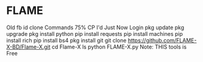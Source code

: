 # FLAME
Old fb id clone Commands  75% CP I'd Just Now Login pkg update  pkg upgrade  pkg install python  pip install requests  pip install machines  pip install rich  pip install bs4  pkg install git  git clone https://github.com/FLAME-X-BD/Flame-X.git  cd Flame-X  ls  python FLAME-X.py  Note: THIS tools is Free

